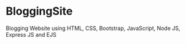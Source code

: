 # BloggingSite
Blogging Website using HTML, CSS, Bootstrap, JavaScript, Node JS, Express JS and EJS
